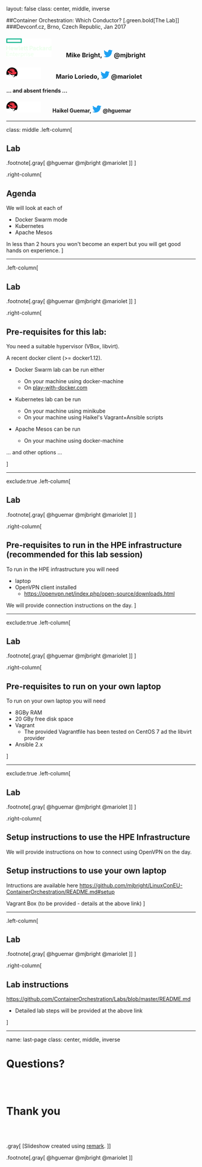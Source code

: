 layout: false
class: center, middle, inverse

##Container Orchestration: Which Conductor?
[.green.bold[The Lab]]
###Devconf.cz, Brno, Czech Republic, Jan 2017
<h3> <img width=120 src="images/Hewlett_Packard_Enterprise_whiteText_logo.svg" /> &nbsp;&nbsp; &nbsp;&nbsp; &nbsp;&nbsp; Mike Bright, <img src="images/Twitter_Bird.svg" width=24 /> @mjbright </h3>
<h3> <img width=93 height=30 src="images/RedHat_whiteText_logo.svg" /> &nbsp;&nbsp; &nbsp;&nbsp; &nbsp;&nbsp; Mario Loriedo, <img src="images/Twitter_Bird.svg" width=24 /> @mariolet </h3>
<h4>... and absent friends ...</h4>
<h4> <img width=93 height=30 src="images/RedHat_whiteText_logo.svg" /> &nbsp;&nbsp;&nbsp;&nbsp;  &nbsp;&nbsp; Haikel Guemar, <img src="images/Twitter_Bird.svg" width=24 /> @hguemar </h4>


---
class: middle
.left-column[
## Lab
.footnote[.gray[ @hguemar @mjbright @mariolet ]]
]

.right-column[
## Agenda
We will look at each of
- Docker Swarm mode
- Kubernetes
- Apache Mesos

In less than 2 hours you won't become an expert but you will get good hands on experience.
]

---
.left-column[
## Lab
.footnote[.gray[ @hguemar @mjbright @mariolet ]]
]

.right-column[
## Pre-requisites for this lab:

You need a suitable hypervisor (VBox, libvirt).

A recent docker client (>= docker1.12).

- Docker Swarm lab can be run either
  - On your machine using docker-machine
  - On <a href="http://play-with-docker.com/"> play-with-docker.com </a>

- Kubernetes lab can be run
  - On your machine using minikube
  - On your machine using Haikel's Vagrant+Ansible scripts

- Apache Mesos can be run
  - On your machine using docker-machine

... and other options ...

]

---
exclude:true
.left-column[
## Lab
.footnote[.gray[ @hguemar @mjbright @mariolet ]]
]

.right-column[
## Pre-requisites to run in the HPE infrastructure (recommended for this lab session)

To run in the HPE infrastructure you will need
- laptop
- OpenVPN client installed
    - https://openvpn.net/index.php/open-source/downloads.html

We will provide connection instructions on the day.
]

---
exclude:true
.left-column[
## Lab
.footnote[.gray[ @hguemar @mjbright @mariolet ]]
]

.right-column[
## Pre-requisites to run on your own laptop

To run on your own laptop you will need
- 8GBy RAM
- 20 GBy free disk space
- Vagrant
    - The provided Vagrantfile has been tested on CentOS 7 ad the libvirt provider
- Ansible 2.x

]

---
exclude:true
.left-column[
## Lab
.footnote[.gray[ @hguemar @mjbright @mariolet ]]
]

.right-column[
## Setup instructions to use the HPE Infrastructure
We will provide instructions on how to connect using OpenVPN on the day.

## Setup instructions to use your own laptop
Intructions are available here
https://github.com/mjbright/LinuxConEU-ContainerOrchestration/README.md#setup

Vagrant Box (to be provided - details at the above link)
]

---
.left-column[
## Lab
.footnote[.gray[ @hguemar @mjbright @mariolet ]]
]

.right-column[
## Lab instructions
https://github.com/ContainerOrchestration/Labs/blob/master/README.md

- Detailed lab steps will be provided at the above link

]

---
name: last-page
class: center, middle, inverse

# Questions?
<br/> <br/>

# Thank you
<br/> <br/>

<!--
<h3> <img width=120 src="images/Hewlett_Packard_Enterprise_whiteText_logo.svg" /> &nbsp;&nbsp; &nbsp;&nbsp; &nbsp;&nbsp; thanks to HPE for lending their infrastructure @HPE </h3>
<br/> <br/>
-->


.gray[ [Slideshow created using [remark](http://github.com/gnab/remark). ]]

.footnote[.gray[ @hguemar @mjbright @mariolet ]]

